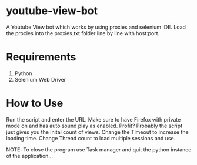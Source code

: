 # youtube-view-bot
A Youtube View bot which works by using proxies and selenium IDE. Load the procies into the proxies.txt folder line by line with host:port. 

# Requirements
1. Python
2. Selenium Web Driver

# How to Use
Run the script and enter the URL. Make sure to have Firefox with private mode on and has auto sound play as enabled. Profit?
Probably the script just gives you the inital count of views. Change the Timeout to increase the loading time. Change Thread count to load multiple sessions and use.


NOTE: To close the program use Task manager and quit the python instance of the application...
